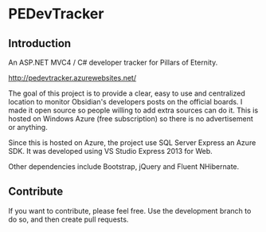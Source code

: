 PEDevTracker
=============

Introduction
-------------

An ASP.NET MVC4 / C# developer tracker for Pillars of Eternity.

http://pedevtracker.azurewebsites.net/

The goal of this project is to provide a clear, easy to use and centralized location to monitor Obsidian's developers posts on the official boards.
I made it open source so people willing to add extra sources can do it. This is hosted on Windows Azure (free subscription) so there is no advertisement or anything.

Since this is hosted on Azure, the project use SQL Server Express an Azure SDK. It was developed using VS Studio Express 2013 for Web.

Other dependencies include Bootstrap, jQuery and Fluent NHibernate.

Contribute
-----------

If you want to contribute, please feel free. Use the development branch to do so, and then create pull requests.
